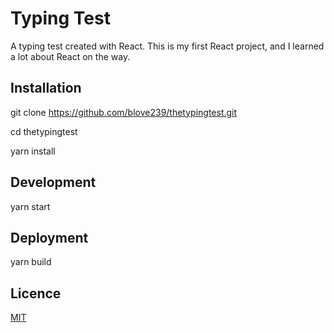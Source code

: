 # Typing Test

A typing test created with React. This is my first React project, and I learned a lot about React on the way.

## Installation

git clone https://github.com/blove239/thetypingtest.git

cd thetypingtest

yarn install

## Development

yarn start


## Deployment

yarn build

## Licence

[MIT](https://choosealicense.com/licenses/mit/)